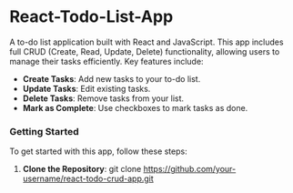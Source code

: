 # React-Todo-List-App

A to-do list application built with React and JavaScript. This app includes full CRUD (Create, Read, Update, Delete) functionality, allowing users to manage their tasks efficiently. Key features include:

- **Create Tasks**: Add new tasks to your to-do list.
- **Update Tasks**: Edit existing tasks.
- **Delete Tasks**: Remove tasks from your list.
- **Mark as Complete**: Use checkboxes to mark tasks as done.

### Getting Started

To get started with this app, follow these steps:

1. **Clone the Repository**:
   git clone https://github.com/your-username/react-todo-crud-app.git
